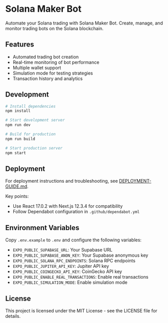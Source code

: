 # Solana Maker Bot

Automate your Solana trading with Solana Maker Bot. Create, manage, and monitor trading bots on the Solana blockchain.

## Features

- Automated trading bot creation
- Real-time monitoring of bot performance
- Multiple wallet support
- Simulation mode for testing strategies
- Transaction history and analytics

## Development

```bash
# Install dependencies
npm install

# Start development server
npm run dev

# Build for production
npm run build

# Start production server
npm start
```

## Deployment

For deployment instructions and troubleshooting, see [DEPLOYMENT-GUIDE.md](./DEPLOYMENT-GUIDE.md).

Key points:
- Use React 17.0.2 with Next.js 12.3.4 for compatibility
- Follow Dependabot configuration in `.github/dependabot.yml`

## Environment Variables

Copy `.env.example` to `.env` and configure the following variables:

- `EXPO_PUBLIC_SUPABASE_URL`: Your Supabase URL
- `EXPO_PUBLIC_SUPABASE_ANON_KEY`: Your Supabase anonymous key
- `EXPO_PUBLIC_SOLANA_RPC_ENDPOINTS`: Solana RPC endpoints
- `EXPO_PUBLIC_JUPITER_API_KEY`: Jupiter API key
- `EXPO_PUBLIC_COINGECKO_API_KEY`: CoinGecko API key
- `EXPO_PUBLIC_ENABLE_REAL_TRANSACTIONS`: Enable real transactions
- `EXPO_PUBLIC_SIMULATION_MODE`: Enable simulation mode

## License

This project is licensed under the MIT License - see the LICENSE file for details.
